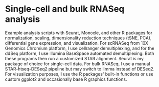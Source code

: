 # Single-cell and bulk RNASeq analysis
Example analysis scripts with Seurat, Monocle, and other R packages for normalization, scaling, dimensionality reduction techniques (tSNE, PCA), differential gene expression, and visualization. For scRNASeq from 10X Genomics Chromium platform, I use cellranger demultiplexing, and for the ddSeq platform, I use Illumina BaseSpace automated demultiplexing. Both these programs then run a customized STAR alignment. Seurat is my package of choice for single-cell data. For bulk RNASeq, I use a manual STAR-htseq-DESeq2 pipeline but may switch to limma instead of DESeq2. For visualization purposes, I use the R packages' built-in functions or use custom ggplot2 and occasionally base R graphics functions.
